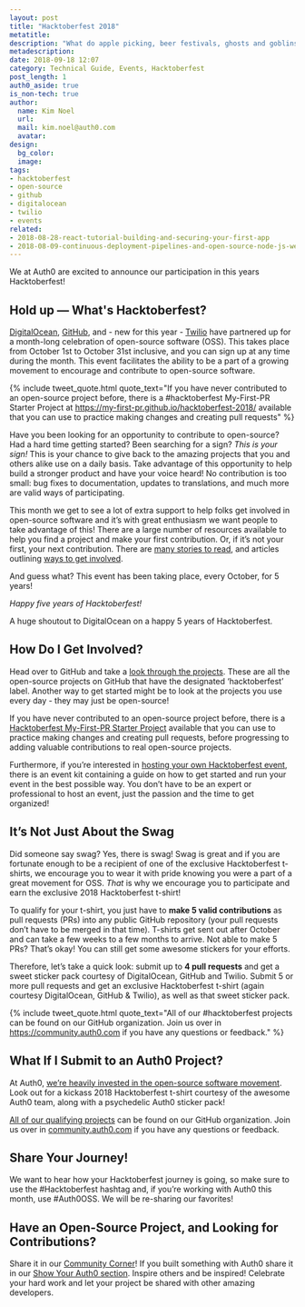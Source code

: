 ```yaml
---
layout: post
title: "Hacktoberfest 2018"
metatitle: 
description: "What do apple picking, beer festivals, ghosts and goblins, and open-source all have in common?" 
metadescription:
date: 2018-09-18 12:07
category: Technical Guide, Events, Hacktoberfest
post_length: 1
auth0_aside: true
is_non-tech: true
author:
  name: Kim Noel
  url:
  mail: kim.noel@auth0.com
  avatar:
design:
  bg_color:
  image:
tags:
- hacktoberfest
- open-source
- github
- digitalocean
- twilio
- events
related:
- 2018-08-28-react-tutorial-building-and-securing-your-first-app
- 2018-08-09-continuous-deployment-pipelines-and-open-source-node-js-web-apps
---
```


We at Auth0 are excited to announce our participation in this years Hacktoberfest!

## Hold up — What's Hacktoberfest?

[DigitalOcean](https://digitalocean.com/), [GitHub](https://github.com/), and - new for this year - [Twilio](https://www.twilio.com/) have partnered up for a month-long celebration of open-source software (OSS). This takes place from October 1st to October 31st inclusive, and you can sign up at any time during the month. This event facilitates the ability to be a part of a growing movement to encourage and contribute to open-source software. 

{% include tweet_quote.html quote_text="If you have never contributed to an open-source project before, there is a #hacktoberfest My-First-PR Starter Project at https://my-first-pr.github.io/hacktoberfest-2018/ available that you can use to practice making changes and creating pull requests" %}

Have you been looking for an opportunity to contribute to open-source? Had a hard time getting started? Been searching for a sign? _This is your sign!_ This is your chance to give back to the amazing projects that you and others alike use on a daily basis. Take advantage of this opportunity to help build a stronger product and have your voice heard! No contribution is too small: bug fixes to documentation, updates to translations, and much more are valid ways of participating.  

This month we get to see a lot of extra support to help folks get involved in open-source software and it’s with great enthusiasm we want people to take advantage of this! There are a large number of resources available to help you find a project and make your first contribution. Or, if it’s not your first, your next contribution. There are [many stories to read](https://medium.com/@thepriefy/my-first-github-pull-request-and-hacktoberfest-2017-a83622020390), and articles outlining [ways to get involved](https://medium.freecodecamp.org/i-just-got-my-free-hacktoberfest-shirt-heres-a-quick-way-you-can-get-yours-fa78d6e24307).

And guess what? This event has been taking place, every October, for 5 years!

_Happy five years of Hacktoberfest!_

A huge shoutout to DigitalOcean on a happy 5 years of Hacktoberfest. 

## How Do I Get Involved? 

Head over to GitHub and take a [look through the projects](https://github.com/topics/hacktoberfest). These are all the open-source projects on GitHub that have the designated ‘hacktoberfest’ label. Another way to get started might be to look at the projects you use every day - they may just be open-source!

If you have never contributed to an open-source project before, there is a [Hacktoberfest My-First-PR Starter Project](https://my-first-pr.github.io/hacktoberfest-2018/) available that you can use to practice making changes and creating pull requests, before progressing to adding valuable contributions to real open-source projects.

Furthermore, if you’re interested in [hosting your own Hacktoberfest event](https://hacktoberfest.digitalocean.com/eventkit), there is an event kit containing a guide on how to get started and run your event in the best possible way. You don’t have to be an expert or professional to host an event, just the passion and the time to get organized!

## It’s Not Just About the Swag 

Did someone say swag? Yes, there is swag! Swag is great and if you are fortunate enough to be a recipient of one of the exclusive Hacktoberfest t-shirts, we encourage you to wear it with pride knowing you were a part of a great movement for OSS. _That_ is why we encourage you to participate and earn the exclusive 2018 Hacktoberfest t-shirt! 

To qualify for your t-shirt, you just have to **make 5 valid contributions** as pull requests (PRs) into any public GitHub repository (your pull requests don’t have to be merged in that time). T-shirts get sent out after October and can take a few weeks to a few months to arrive. Not able to make 5 PRs? That’s okay! You can still get some awesome stickers for your efforts. 

Therefore, let’s take a quick look: submit up to **4 pull requests** and get a sweet sticker pack courtesy of DigitalOcean, GitHub and Twilio. Submit 5 or more pull requests and get an exclusive Hacktoberfest t-shirt (again courtesy DigitalOcean, GitHub & Twilio), as well as that sweet sticker pack.

{% include tweet_quote.html quote_text="All of our #hacktoberfest projects can be found on our GitHub organization. Join us over in https://community.auth0.com if you have any questions or feedback." %}

## What If I Submit to an Auth0 Project?

At Auth0, [we’re heavily invested in the open-source software movement](https://auth0.com/opensource). Look out for a kickass 2018 Hacktoberfest t-shirt courtesy of the awesome Auth0 team, along with a psychedelic Auth0 sticker pack!

[All of our qualifying projects](https://github.com/auth0/) can be found on our GitHub organization. Join us over in [community.auth0.com](https://community.auth0.com/) if you have any questions or feedback.

## Share Your Journey!
We want to hear how your Hacktoberfest journey is going, so make sure to use the #Hacktoberfest hashtag and, if you’re working with Auth0 this month, use #Auth0OSS. We will be re-sharing our favorites! 

## Have an Open-Source Project, and Looking for Contributions?
Share it in our [Community Corner](https://community.auth0.com/c/community-corner)! If you built something with Auth0 share it in our [Show Your Auth0 section](https://community.auth0.com/c/show-auth0). Inspire others and be inspired! Celebrate your hard work and let your project be shared with other amazing developers. 
